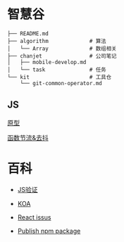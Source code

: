 # 智慧谷

```
├── README.md
├── algorithm             # 算法
│   └── Array             # 数组相关
├── chanjet               # 公司笔记
│   ├── mobile-develop.md
│   └── task              # 任务
└── kit                   # 工具仓
    └── git-common-operator.md
```

## JS

[原型](https://github.com/ninemilli-song/wiki/wiki/JavaScript-%E5%8E%9F%E5%9E%8B)

[函数节流&去抖](https://github.com/ninemilli-song/wiki/wiki/JavaScript-%E8%8A%82%E6%B5%81&%E5%8E%BB%E6%8A%96)

# 百科

* [JS验证](https://github.com/ninemilli-song/wiki/issues/1)

+ [KOA](https://github.com/ninemilli-song/wiki/issues/2)

+ [React issus](https://github.com/ninemilli-song/wiki/issues/3)

+ [Publish npm package](https://github.com/ninemilli-song/wiki/issues/4)
